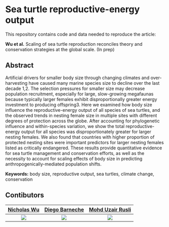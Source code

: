 # Sea turtle reproductive-energy output
This repository contains code and data needed to reproduce the article:

**Wu et al.** Scaling of sea turtle reproduction reconciles theory and conservation strategies at the global scale. (In prep)

## Abstract
Artificial drivers for smaller body size through changing climates and over-harvesting have caused many marine species size to decline over the last decade 1,2. The selection pressures for smaller size may decrease population recruitment, especially for large, slow-growing megafaunas because typically larger females exhibit disproportionally greater energy investment to producing offspring3. Here we examined how body size influence the reproductive-energy output of all species of sea turtles, and the observed trends in nesting female size in multiple sites with different degrees of protection across the globe. After accounting for phylogenetic influence and within-species variation, we show the total reproductive-energy output for all species was disproportionately greater for larger nesting females. We also found that countries with higher proportion of protected nesting sites were important predictors for larger nesting females listed as critically endangered. These results provide quantitative evidence for sea turtle management and conservation efforts, as well as the necessity to account for scaling effects of body size in predicting anthropogenically-mediated population shifts.

**Keywords:** body size, reproductive output, sea turtles, climate change, conservation


## Contibutors

| <a href="http://github.com/nicholaswunz" target="_blank">**Nicholas Wu**</a> | <a href="http://github.com/dbarneche" target="_blank">**Diego Barneche**</a> | <a href="http://seatru.umt.edu.my/?page_id=1372" target="_blank">**Mohd Uzair Rusli**</a> |
|:---:|:---:|:---:|
| ![](https://static.wixstatic.com/media/11c012_6eadb94bb9954ae3a5e8d78e7a58cdd6.jpg/v1/fill/w_150,h_150,al_c,q_80,usm_0.66_1.00_0.01/11c012_6eadb94bb9954ae3a5e8d78e7a58cdd6.webp) | ![](https://avatars3.githubusercontent.com/u/3580907?s=150&v=3) | ![](http://seatru.umt.edu.my/wp-content/uploads/sites/40/2019/01/dr-uzair-150x150.jpg) |
